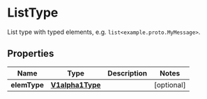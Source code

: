 

# ListType

List type with typed elements, e.g. `list<example.proto.MyMessage>`.

## Properties

| Name | Type | Description | Notes |
|------------ | ------------- | ------------- | -------------|
|**elemType** | [**V1alpha1Type**](V1alpha1Type.md) |  |  [optional] |



